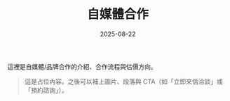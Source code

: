 ﻿---
title: 自媒體合作
date: 2025-08-22
---

這裡是自媒體/品牌合作的介紹、合作流程與估價方向。

> 這是占位內容。之後可以補上圖片、段落與 CTA（如「立即來信洽談」或「預約諮詢」）。
